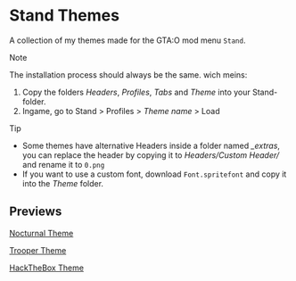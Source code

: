 # Stand Themes
A collection of my themes made for the GTA:O mod menu `Stand`.

> [!NOTE]
> The installation process should always be the same.
> wich meins:
> 1. Copy the folders *Headers*, *Profiles*, *Tabs* and *Theme* into your Stand-folder.
> 2. Ingame, go to Stand > Profiles > *Theme name* > Load

> [!TIP]
> - Some themes have alternative Headers inside a folder named *_extras*, you can replace the header by copying it to *Headers/Custom Header/* and rename it to `0.png`
> - If you want to use a custom font, download `Font.spritefont` and copy it into the *Theme* folder.

## Previews
[Nocturnal Theme](https://raw.githubusercontent.com/hypercrites/standthemes/main/Nocturnal/nocturnal_preview.webp)

[Trooper Theme](https://raw.githubusercontent.com/hypercrites/standthemes/main/Trooper/trooper_preview.webp)

[HackTheBox Theme](https://raw.githubusercontent.com/hypercrites/standthemes/main/HackTheBox/hackthebox_preview.png)
